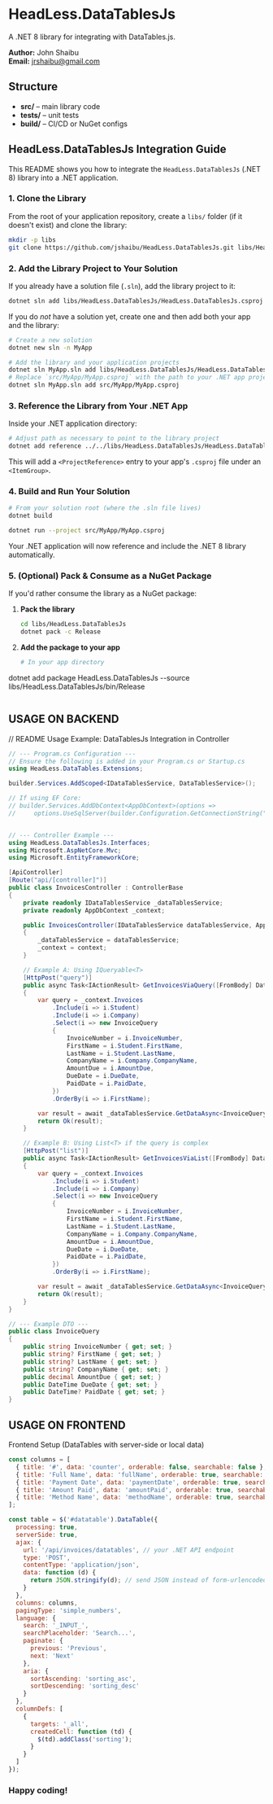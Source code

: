 # HeadLess.DataTablesJs

A .NET 8 library for integrating with DataTables.js.

**Author:** John Shaibu  
**Email:** jrshaibu@gmail.com

## Structure

- **src/** – main library code  
- **tests/** – unit tests  
- **build/** – CI/CD or NuGet configs  

## HeadLess.DataTablesJs Integration Guide

This README shows you how to integrate the `HeadLess.DataTablesJs` (.NET 8) library into a .NET application.

### 1. Clone the Library

From the root of your application repository, create a `libs/` folder (if it doesn't exist) and clone the library:

```bash
mkdir -p libs
git clone https://github.com/jshaibu/HeadLess.DataTablesJs.git libs/HeadLess.DataTablesJs
```

### 2. Add the Library Project to Your Solution

If you already have a solution file (`.sln`), add the library project to it:

```bash
dotnet sln add libs/HeadLess.DataTablesJs/HeadLess.DataTablesJs.csproj
```

If you do *not* have a solution yet, create one and then add both your app and the library:

```bash
# Create a new solution
dotnet new sln -n MyApp

# Add the library and your application projects
dotnet sln MyApp.sln add libs/HeadLess.DataTablesJs/HeadLess.DataTablesJs.csproj
# Replace `src/MyApp/MyApp.csproj` with the path to your .NET app project
dotnet sln MyApp.sln add src/MyApp/MyApp.csproj
```

### 3. Reference the Library from Your .NET App

Inside your .NET application directory:

```bash
# Adjust path as necessary to point to the library project
dotnet add reference ../../libs/HeadLess.DataTablesJs/HeadLess.DataTablesJs.csproj
```

This will add a `<ProjectReference>` entry to your app's `.csproj` file under an `<ItemGroup>`.

### 4. Build and Run Your Solution

```bash
# From your solution root (where the .sln file lives)
dotnet build

dotnet run --project src/MyApp/MyApp.csproj
```

Your .NET application will now reference and include the .NET 8 library automatically.

### 5. (Optional) Pack & Consume as a NuGet Package

If you'd rather consume the library as a NuGet package:

1. **Pack the library**
   ```bash
   cd libs/HeadLess.DataTablesJs
   dotnet pack -c Release
   ```
2. **Add the package to your app**
   ```bash
   # In your app directory
dotnet add package HeadLess.DataTablesJs --source libs/HeadLess.DataTablesJs/bin/Release
   ```
```


## USAGE ON BACKEND 


// README Usage Example: DataTablesJs Integration in Controller

```C#
// --- Program.cs Configuration ---
// Ensure the following is added in your Program.cs or Startup.cs
using HeadLess.DataTables.Extensions;

builder.Services.AddScoped<IDataTablesService, DataTablesService>();

// If using EF Core:
// builder.Services.AddDbContext<AppDbContext>(options =>
//     options.UseSqlServer(builder.Configuration.GetConnectionString("DefaultConnection")));


// --- Controller Example ---
using HeadLess.DataTablesJs.Interfaces;
using Microsoft.AspNetCore.Mvc;
using Microsoft.EntityFrameworkCore;

[ApiController]
[Route("api/[controller]")]
public class InvoicesController : ControllerBase
{
    private readonly IDataTablesService _dataTablesService;
    private readonly AppDbContext _context;

    public InvoicesController(IDataTablesService dataTablesService, AppDbContext context)
    {
        _dataTablesService = dataTablesService;
        _context = context;
    }

    // Example A: Using IQueryable<T>
    [HttpPost("query")]
    public async Task<IActionResult> GetInvoicesViaQuery([FromBody] DataTablesRequest request)
    {
        var query = _context.Invoices
            .Include(i => i.Student)
            .Include(i => i.Company)
            .Select(i => new InvoiceQuery
            {
                InvoiceNumber = i.InvoiceNumber,
                FirstName = i.Student.FirstName,
                LastName = i.Student.LastName,
                CompanyName = i.Company.CompanyName,
                AmountDue = i.AmountDue,
                DueDate = i.DueDate,
                PaidDate = i.PaidDate,
            })
            .OrderBy(i => i.FirstName);

        var result = await _dataTablesService.GetDataAsync<InvoiceQuery>(request, query);
        return Ok(result);
    }

    // Example B: Using List<T> if the query is complex
    [HttpPost("list")]
    public async Task<IActionResult> GetInvoicesViaList([FromBody] DataTablesRequest request)
    {
        var query = _context.Invoices
            .Include(i => i.Student)
            .Include(i => i.Company)
            .Select(i => new InvoiceQuery
            {
                InvoiceNumber = i.InvoiceNumber,
                FirstName = i.Student.FirstName,
                LastName = i.Student.LastName,
                CompanyName = i.Company.CompanyName,
                AmountDue = i.AmountDue,
                DueDate = i.DueDate,
                PaidDate = i.PaidDate,
            })
            .OrderBy(i => i.FirstName);

        var result = await _dataTablesService.GetDataAsync<InvoiceQuery>(request, await query.ToListAsync());
        return Ok(result);
    }
}

// --- Example DTO ---
public class InvoiceQuery
{
    public string InvoiceNumber { get; set; }
    public string? FirstName { get; set; }
    public string? LastName { get; set; }
    public string? CompanyName { get; set; }
    public decimal AmountDue { get; set; }
    public DateTime DueDate { get; set; }
    public DateTime? PaidDate { get; set; }
}
```

## USAGE ON FRONTEND

Frontend Setup (DataTables with server-side or local data)

```javascript
const columns = [
  { title: '#', data: 'counter', orderable: false, searchable: false },
  { title: 'Full Name', data: 'fullName', orderable: true, searchable: true },
  { title: 'Payment Date', data: 'paymentDate', orderable: true, searchable: true },
  { title: 'Amount Paid', data: 'amountPaid', orderable: true, searchable: true },
  { title: 'Method Name', data: 'methodName', orderable: true, searchable: true }
];

const table = $('#datatable').DataTable({
  processing: true,
  serverSide: true,
  ajax: {
    url: '/api/invoices/datatables', // your .NET API endpoint
    type: 'POST',
    contentType: 'application/json',
    data: function (d) {
      return JSON.stringify(d); // send JSON instead of form-urlencoded
    }
  },
  columns: columns,
  pagingType: 'simple_numbers',
  language: {
    search: '_INPUT_',
    searchPlaceholder: 'Search...',
    paginate: {
      previous: 'Previous',
      next: 'Next'
    },
    aria: {
      sortAscending: 'sorting_asc',
      sortDescending: 'sorting_desc'
    }
  },
  columnDefs: [
    {
      targets: '_all',
      createdCell: function (td) {
        $(td).addClass('sorting');
      }
    }
  ]
});

```

### Happy coding!